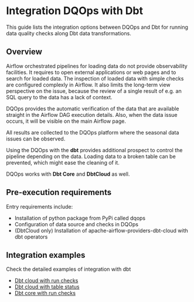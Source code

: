 # Integration DQOps with Dbt
This guide lists the integration options between DQOps and Dbt for running data quality checks along Dbt data transformations.

## Overview

Airflow orchestrated pipelines for loading data do not provide observability facilities.
It requires to open external applications or web pages and to search for loaded data.
The inspection of loaded data with simple checks are configured complexly in Airflow.
It also limits the long-term view perspective on the issue, because the review of a single result of e.g. an SQL query to the data has a lack of context.

DQOps provides the automatic verification of the data that are available straight in the Airflow DAG execution details.
Also, when the data issue occurs, it will be visible on the main Airflow page.

All results are collected to the DQOps platform where the seasonal data issues can be observed.

Using the DQOps with the **dbt** provides additional prospect to control the pipeline depending on the data.
Loading data to a broken table can be prevented, which might ease the cleaning of it.

DQOps works with **Dbt Core** and **DbtCloud** as well.


## Pre-execution requirements

Entry requirements include:

- Installation of python package from PyPi called dqops
- Configuration of data source and checks in DQOps
- (DbtCloud only) Installation of apache-airflow-providers-dbt-cloud with dbt operators


## Integration examples

Check the detailed examples of integration with dbt

- [Dbt cloud with run checks](dbt-cloud-run-checks-use-case.md)
- [Dbt cloud with table status](dbt-cloud-table-status-use-case.md)
- [Dbt core with run checks](dbt-core-use-case.md)